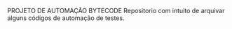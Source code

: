 PROJETO DE AUTOMAÇÃO BYTECODE
Repositorio com intuito de arquivar alguns códigos de automação de testes.
